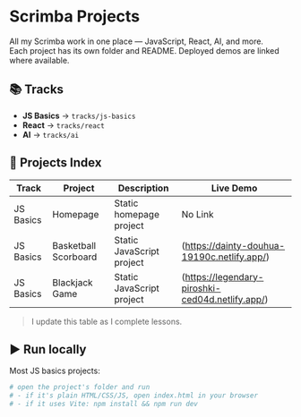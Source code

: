 # Scrimba Projects

All my Scrimba work in one place — JavaScript, React, AI, and more.  
Each project has its own folder and README. Deployed demos are linked where available.

## 📚 Tracks
- **JS Basics** → `tracks/js-basics`
- **React** → `tracks/react`
- **AI** → `tracks/ai`

## 📂 Projects Index
| Track | Project | Description | Live Demo |
|------|---------|-------------|-----------|
| JS Basics | Homepage | Static homepage project | No Link |
| JS Basics | Basketball Scorboard | Static JavaScript project | (https://dainty-douhua-19190c.netlify.app/) |
| JS Basics | Blackjack Game | Static JavaScript project | (https://legendary-piroshki-ced04d.netlify.app/) |

> I update this table as I complete lessons.

## ▶️ Run locally
Most JS basics projects:
```bash
# open the project's folder and run
# - if it's plain HTML/CSS/JS, open index.html in your browser
# - if it uses Vite: npm install && npm run dev
